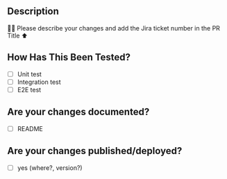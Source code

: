## Description

✍🏽 Please describe your changes and add the Jira ticket number in the PR Title ⬆

## How Has This Been Tested?

- [ ] Unit test
- [ ] Integration test
- [ ] E2E test

## Are your changes documented?

- [ ] README

## Are your changes published/deployed?

- [ ] yes (where?, version?)
